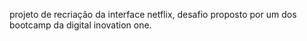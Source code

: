 projeto de recriação da interface netflix, desafio 
proposto por um dos bootcamp da digital inovation one.
